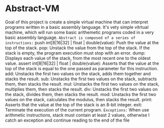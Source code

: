# Abstract-VM
Goal of this project is create a simple virtual machine that can interpret programs written in a basic assembly language.
It's vety simple vitrtual machine, which will run some basic arithemetic programs coded in a very basic assembly language.
`Abstract is composed of a series of instructions:`
  push int[8|16|32] | float | double(value): Push the value at the top of the stack.
  pop: Unstack the value from the top of the stack. If the stack is empty, the program execution must stop with an error.
  dump: Displays each value of the stack, from the most recent one to the oldest value.
  assert int[8|16|32] | float | double(value): Asserts that the value at the top of the stack is equal to the one passed as    parameter for this instruction.
  add: Unstacks the first two values on the stack, adds them together and stacks the result.
  sub: Unstacks the first two values on the stack, subtracts them, then stacks the result.
  mul: Unstacks the first two values on the stack, multiplies them, then stacks the result.
  div: Unstacks the first two values on the stack, divides them, then stacks the result.
  mod: Unstacks the first two values on the stack, calculates the modulus, then stacks the result.
  print: Asserts that the value at the top of the stack is an 8-bit integer.
  exit: Terminate the execution of the current program.
 `Exceptions:`
  When use arithmetic instructions, stack must contain at least 2 values, otherwise I catch an exception and continue reading
to the end of the file
  

